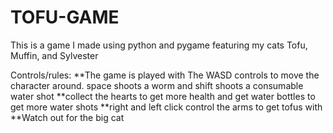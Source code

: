 # TOFU-GAME
This is a game I made using python and pygame featuring my cats Tofu, Muffin, and Sylvester

Controls/rules:
**The game is played with The WASD controls to move the character around. space shoots a worm and shift shoots a consumable water shot
**collect the hearts to get more health and get water bottles to get more water shots
**right and left click control the arms to get tofus with
**Watch out for the big cat
